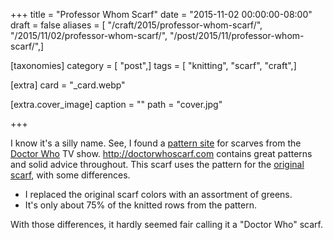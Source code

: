+++
title = "Professor Whom Scarf"
date = "2015-11-02 00:00:00-08:00"
draft = false
aliases = [ "/craft/2015/professor-whom-scarf/", "/2015/11/02/professor-whom-scarf/", "/post/2015/11/professor-whom-scarf/",]

[taxonomies]
category = [ "post",]
tags = [ "knitting", "scarf", "craft",]

[extra]
card = "_card.webp"

[extra.cover_image]
caption = ""
path = "cover.jpg"

+++

[pattern site]: http://doctorwhoscarf.com
[Doctor Who]: https://en.wikipedia.org/wiki/Doctor_Who
[original scarf]: http://www.doctorwhoscarf.com/s12.html
I know it's a silly name. See, I found a [pattern site][] for scarves from the [Doctor Who][]
TV show. http://doctorwhoscarf.com contains great patterns and solid advice throughout. This
scarf uses the pattern for the [original scarf][], with some differences.
<!--more-->

* I replaced the original scarf colors with an assortment of greens.
* It's only about 75% of the knitted rows from the pattern.

With those differences, it hardly seemed fair calling it a "Doctor Who" scarf.